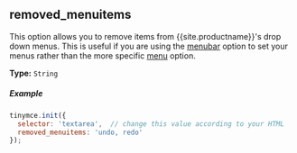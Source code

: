 ## removed_menuitems

This option allows you to remove items from {{site.productname}}'s drop down menus. This is useful if you are using the [menubar](#menubar) option to set your menus rather than the more specific [menu](#menu) option.

**Type:** `String`

##### Example

```js
tinymce.init({
  selector: 'textarea',  // change this value according to your HTML
  removed_menuitems: 'undo, redo'
});
```
